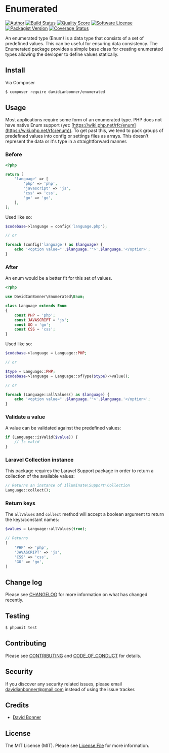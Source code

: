 # Enumerated

[![Author](http://img.shields.io/badge/author-@dbonner1987-blue.svg?style=flat-square)](https://twitter.com/dbonner1987)
[![Build Status](https://img.shields.io/travis/davidianbonner/enumerated/master.svg?style=flat-square)](https://travis-ci.org/davidianbonner/enumerated)
[![Quality Score](https://img.shields.io/scrutinizer/g/davidianbonner/enumerated.svg?style=flat-square)](https://scrutinizer-ci.com/g/davidianbonner/enumerated)
[![Software License](https://img.shields.io/badge/license-MIT-brightgreen.svg?style=flat-square)](LICENSE)
[![Packagist Version](https://img.shields.io/packagist/v/davidianbonner/enumerated.svg?style=flat-square)](https://packagist.org/packages/davidianbonner/enumerated)
[![Coverage Status](https://img.shields.io/scrutinizer/coverage/g/davidianbonner/enumerated.svg?style=flat-square)](https://scrutinizer-ci.com/g/davidianbonner/enumerated/code-structure)

An enumerated type (Enum) is a data type that consists of a set of predefined values. This can be useful for ensuring data consistency. The Enumerated package provides a simple base class for creating enumerated types allowing the devloper to define values statically.

## Install

Via Composer

``` bash
$ composer require davidianbonner/enumerated
```

## Usage

Most applications require some form of an enumerated type. PHP does not have native Enum support (yet: [https://wiki.php.net/rfc/enum](https://wiki.php.net/rfc/enum)). To get past this, we tend to pack groups of predefined values into config or settings files as arrays. This doesn't represent the data or it's type in a straightforward manner.

### Before

```php
<?php

return [
    'language' => [
        'php' => 'php',
        'javascript' => 'js',
        'css' => 'css',
        'go' => 'go',
    ],
];
```

Used like so:

```php
$codebase->language = config('language.php');

// or

foreach (config('language') as $language) {
    echo '<option value="'.$language.'">'.$language.'</option>';
}
```

### After

An enum would be a better fit for this set of values.

```php
<?php

use DavidIanBonner\Enumerated\Enum;

class Language extends Enum
{
    const PHP = 'php';
    const JAVASCRIPT = 'js';
    const GO = 'go';
    const CSS = 'css';
}
```

Used like so:

```php
$codebase->language = Language::PHP;

// or

$type = Language::PHP;
$codebase->language = Language::ofType($type)->value();

// or

foreach (Language::allValues() as $language) {
    echo '<option value="'.$language.'">'.$language.'</option>';
}
```

### Validate a value

A value can be validated against the predefined values:

```php
if (Language::isValid($value)) {
    // Is valid
}
```

### Laravel Collection instance

This package requires the Laravel Support package in order to return a collection of the available values:

```php
// Returns an instance of Illuminate\Support\Collection
Language::collect();
```

### Return keys

The `allValues` and `collect` method will accept a boolean argument to return the keys/constant names:

```php
$values = Language::allValues(true);

// Returns
[
    'PHP' => 'php',
    'JAVASCRIPT' => 'js',
    'CSS' => 'css',
    'GO' => 'go',
]

```

## Change log

Please see [CHANGELOG](CHANGELOG.md) for more information on what has changed recently.

## Testing

``` bash
$ phpunit test
```

## Contributing

Please see [CONTRIBUTING](CONTRIBUTING.md) and [CODE_OF_CONDUCT](CODE_OF_CONDUCT.md) for details.

## Security

If you discover any security related issues, please email davidianbonner@gmail.com instead of using the issue tracker.

## Credits

- [David Bonner](http://davidianbonner.com)

## License

The MIT License (MIT). Please see [License File](LICENSE.md) for more information.

[ico-version]: https://img.shields.io/packagist/v/davidianbonner/enumerated.svg?style=flat-square
[ico-license]: https://img.shields.io/badge/license-MIT-brightgreen.svg?style=flat-square
[ico-travis]: https://img.shields.io/travis/davidianbonner/enumerated/master.svg?style=flat-square
[ico-scrutinizer]: https://img.shields.io/scrutinizer/coverage/g/davidianbonner/enumerated.svg?style=flat-square
[ico-code-quality]: https://img.shields.io/scrutinizer/g/davidianbonner/enumerated.svg?style=flat-square
[ico-downloads]: https://img.shields.io/packagist/dt/davidianbonner/enumerated.svg?style=flat-square

[link-packagist]: https://packagist.org/packages/davidianbonner/enumerated
[link-travis]: https://travis-ci.org/davidianbonner/enumerated
[link-scrutinizer]: https://scrutinizer-ci.com/g/davidianbonner/enumerated/code-structure
[link-code-quality]: https://scrutinizer-ci.com/g/davidianbonner/enumerated
[link-downloads]: https://packagist.org/packages/davidianbonner/enumerated
[link-author]: https://github.com/davidianbonner
[link-contributors]: ../../contributors
